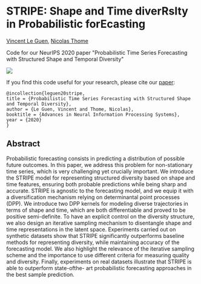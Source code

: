 # STRIPE: Shape and Time diverRsIty in Probabilistic forEcasting
[Vincent Le Guen](https://www.linkedin.com/in/vincentleguen/),  [Nicolas Thome](http://cedric.cnam.fr/~thomen/)

Code for our NeurIPS 2020 paper "Probabilistic Time Series Forecasting with Structured Shape and Temporal Diversity"

![](https://github.com/vincent-leguen/STRIPE/blob/main/fig_stripe.png)

If you find this code useful for your research, please cite our [paper](https://papers.nips.cc/paper/2020/file/2f2b265625d76a6704b08093c652fd79-Paper.pdf):

```
@incollection{leguen20stripe,
title = {Probabilistic Time Series Forecasting with Structured Shape and Temporal Diversity},
author = {Le Guen, Vincent and Thome, Nicolas},
booktitle = {Advances in Neural Information Processing Systems},
year = {2020}
}
```

## Abstract
Probabilistic forecasting consists in predicting a distribution of possible future
outcomes. In this paper, we address this problem for non-stationary time series,
which is very challenging yet crucially important. We introduce the STRIPE
model for representing structured diversity based on shape and time features,
ensuring both probable predictions while being sharp and accurate. STRIPE is
agnostic to the forecasting model, and we equip it with a diversification mechanism
relying on determinantal point processes (DPP). We introduce two DPP kernels
for modeling diverse trajectories in terms of shape and time, which are both
differentiable and proved to be positive semi-definite. To have an explicit control
on the diversity structure, we also design an iterative sampling mechanism to
disentangle shape and time representations in the latent space. Experiments carried
out on synthetic datasets show that STRIPE significantly outperforms baseline
methods for representing diversity, while maintaining accuracy of the forecasting
model. We also highlight the relevance of the iterative sampling scheme and the
importance to use different criteria for measuring quality and diversity. Finally,
experiments on real datasets illustrate that STRIPE is able to outperform state-ofthe-
art probabilistic forecasting approaches in the best sample prediction.

